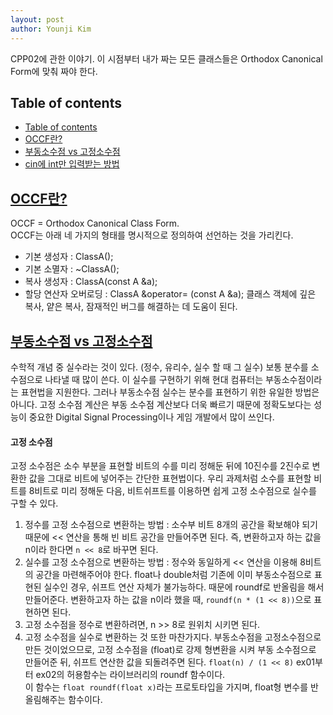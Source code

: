 ```yaml
---
layout: post
author: Younji Kim
---
```

CPP02에 관한 이야기. 이 시점부터 내가 짜는 모든 클래스들은 Orthodox Canonical Form에 맞춰 짜야 한다.

## Table of contents
- [Table of contents](#table-of-contents)
- [OCCF란?](#occf란?)
- [부동소수점 vs 고정소수점](#부동소수점-vs-고정소수점)
- [cin에 int만 입력받는 방법](#cin에-int만-입력받는-방법)

## [OCCF란?](#occf란?)
OCCF = Orthodox Canonical Class Form. <br>
OCCF는 아래 네 가지의 형태를 명시적으로 정의하여 선언하는 것을 가리킨다.
* 기본 생성자 : ClassA();
* 기본 소멸자 : ~ClassA();
* 복사 생성자 : ClassA(const A &a);
* 할당 연산자 오버로딩 : ClassA &operator= (const A &a);
클래스 객체에 깊은 복사, 얕은 복사, 잠재적인 버그를 해결하는 데 도움이 된다.<br>

## [부동소수점 vs 고정소수점](#부동소수점-vs-고정소수점)
수학적 개념 중 실수라는 것이 있다. (정수, 유리수, 실수 할 때 그 실수) 보통 분수를 소수점으로 나타낼 때 많이 쓴다. 이 실수를 구현하기 위해 현대 컴퓨터는 부동소수점이라는 표현법을 지원한다. 그러나 부동소수점 실수는 분수를 표현하기 위한 유일한 방법은 아니다. 고정 소수점 계산은 부동 소수점 계산보다 더욱 빠르기 때문에 정확도보다는 성능이 중요한 Digital Signal Processing이나 게임 개발에서 많이 쓰인다. <br>
#### 고정 소수점
고정 소수점은 소수 부분을 표현할 비트의 수를 미리 정해둔 뒤에 10진수를 2진수로 변환한 값을 그대로 비트에 넣어주는 간단한 표현법이다. 우리 과제처럼 소수를 표현할 비트를 8비트로 미리 정해둔 다음, 비트쉬프트를 이용하면 쉽게 고정 소수점으로 실수를 구할 수 있다.
1. 정수를 고정 소수점으로 변환하는 방법 : 소수부 비트 8개의 공간을 확보해야 되기 때문에 << 연산을 통해 빈 비트 공간을 만들어주면 된다. 즉, 변환하고자 하는 값을 n이라 한다면 `n << 8`로 바꾸면 된다.
2. 실수를 고정 소수점으로 변환하는 방법 : 정수와 동일하게 << 연산을 이용해 8비트의 공간을 마련해주어야 한다. float나 double처럼 기존에 이미 부동소수점으로 표현된 실수인 경우, 쉬프트 연산 자체가 불가능하다. 때문에 roundf로 반올림을 해서 만들어준다. 변환하고자 하는 값을 n이라 했을 때, `roundf(n * (1 << 8))`으로 표현하면 된다.
3. 고정 소수점을 정수로 변환하려면, n >> 8로 원위치 시키면 된다.
4. 고정 소수점을 실수로 변환하는 것 또한 마찬가지다. 부동소수점을 고정소수점으로 만든 것이었으므로, 고정 소수점을 (float)로 강제 형변환을 시켜 부동 소수점으로 만들어준 뒤, 쉬프트 연산한 값을 되돌려주면 된다. `float(n) / (1 << 8)`
ex01부터 ex02의 허용함수는 <cmath>라이브러리의 roundf 함수이다. <br>
이 함수는 `float roundf(float x)`라는 프로토타입을 가지며, float형 변수를 반올림해주는 함수이다.
